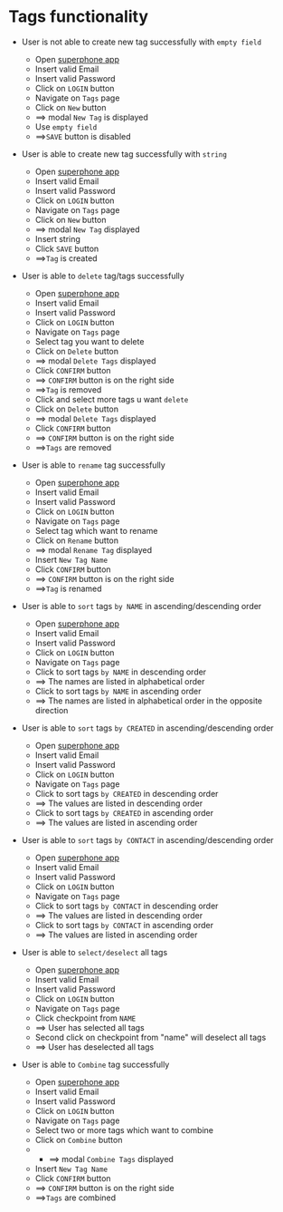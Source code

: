 # Tags functionality

* User is not able to create new tag successfully with `empty field`
  * Open [superphone app](https://app.superphone-stage.com/login)
  * Insert valid Email
  * Insert valid Password
  * Click on `LOGIN` button
  * Navigate on `Tags` page
  * Click on `New` button
  * ==> modal `New Tag` is displayed
  * Use `empty field`
  * ==>`SAVE` button is disabled

* User is able to create new tag successfully with `string`
  * Open [superphone app](https://app.superphone-stage.com/login)
  * Insert valid Email
  * Insert valid Password
  * Click on `LOGIN` button
  * Navigate on `Tags` page
  * Click on `New` button
  * ==> modal `New Tag` displayed
  * Insert string
  * Click `SAVE` button
  * ==>`Tag` is created

* User is able to `delete` tag/tags successfully
  * Open [superphone app](https://app.superphone-stage.com/login)
  * Insert valid Email
  * Insert valid Password
  * Click on `LOGIN` button
  * Navigate on `Tags` page
  * Select tag you want to delete
  * Click on `Delete` button
  * ==> modal `Delete Tags` displayed
  * Click `CONFIRM` button
  * ==> `CONFIRM` button is on the right side
  * ==>`Tag` is removed
  * Click and select more tags u want `delete`
  * Click on `Delete` button
  * ==> modal `Delete Tags` displayed
  * Click `CONFIRM` button
  * ==> `CONFIRM` button is on the right side
  * ==>`Tags` are removed

* User is able to `rename` tag successfully
  * Open [superphone app](https://app.superphone-stage.com/login)
  * Insert valid Email
  * Insert valid Password
  * Click on `LOGIN` button
  * Navigate on `Tags` page
  * Select tag which want to rename
  * Click on `Rename` button
  * ==> modal `Rename Tag` displayed
  * Insert `New Tag Name`
  * Click `CONFIRM` button
  * ==> `CONFIRM` button is on the right side
  * ==>`Tag` is renamed

* User is able to `sort` tags `by NAME` in ascending/descending order
  * Open [superphone app](https://app.superphone-stage.com/login)
  * Insert valid Email
  * Insert valid Password
  * Click on `LOGIN` button
  * Navigate on `Tags` page
  * Click to sort tags `by NAME` in descending order
  * ==> The names are listed in alphabetical order
  * Click to sort tags `by NAME` in ascending order
  * ==> The names are listed in alphabetical order in the opposite direction

* User is able to `sort` tags `by CREATED` in ascending/descending order
  * Open [superphone app](https://app.superphone-stage.com/login)
  * Insert valid Email
  * Insert valid Password
  * Click on `LOGIN` button
  * Navigate on `Tags` page
  * Click to sort tags `by CREATED` in descending order
  * ==> The values are listed in descending order
  * Click to sort tags `by CREATED` in ascending order
  * ==> The values are listed in ascending order

* User is able to `sort` tags `by CONTACT` in ascending/descending order
  * Open [superphone app](https://app.superphone-stage.com/login)
  * Insert valid Email
  * Insert valid Password
  * Click on `LOGIN` button
  * Navigate on `Tags` page
  * Click to sort tags `by CONTACT` in descending order
  * ==> The values are listed in descending order
  * Click to sort tags `by CONTACT` in ascending order
  * ==> The values are listed in ascending order

* User is able to `select/deselect` all tags
  * Open [superphone app](https://app.superphone-stage.com/login)
  * Insert valid Email
  * Insert valid Password
  * Click on `LOGIN` button
  * Navigate on `Tags` page
  * Click checkpoint from `NAME`
  * ==> User has selected all tags
  * Second click on checkpoint from "name" will deselect all tags
  * ==> User has deselected all tags

* User is able to `Combine` tag successfully
  * Open [superphone app](https://app.superphone-stage.com/login)
  * Insert valid Email
  * Insert valid Password
  * Click on `LOGIN` button
  * Navigate on `Tags` page
  * Select two or more tags which want to combine
  * Click on `Combine` button
  * * ==> modal `Combine Tags` displayed
  * Insert `New Tag Name`
  * Click `CONFIRM` button
  * ==> `CONFIRM` button is on the right side
  * ==>`Tags` are combined